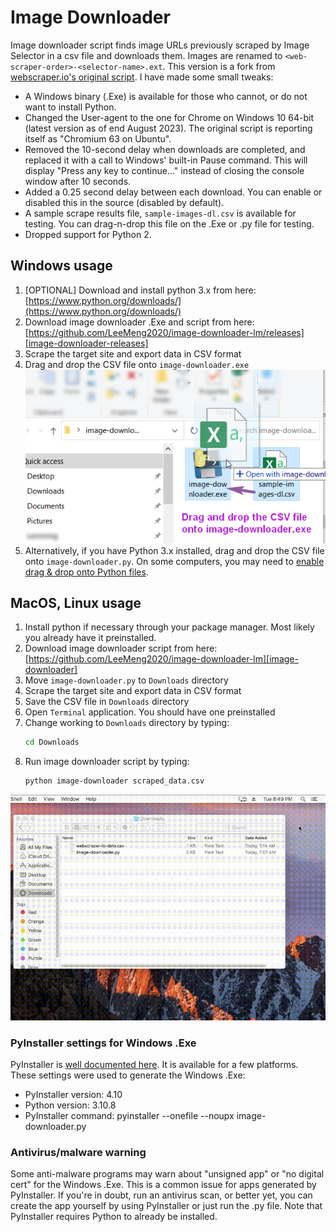 # Image Downloader

Image downloader script finds image URLs previously scraped by Image Selector in a csv file and downloads them. Images are renamed to `<web-scraper-order>-<selector-name>.ext`. This version is a fork from [webscraper.io's original script](https://github.com/webscraperio/image-downloader). I have made some small tweaks:

- A Windows binary (.Exe) is available for those who cannot, or do not want to install Python.
- Changed the User-agent to the one for Chrome on Windows 10 64-bit (latest version as of end August 2023). The original script is reporting itself as "Chromium 63 on Ubuntu".
- Removed the 10-second delay when downloads are completed, and replaced it with a call to Windows' built-in Pause command. This will display "Press any key to continue..." instead of closing the console window after 10 seconds.
- Added a 0.25 second delay between each download. You can enable or disabled this in the source (disabled by default).
- A sample scrape results file, `sample-images-dl.csv` is available for testing. You can drag-n-drop this file on the .Exe or .py file for testing.
- Dropped support for Python 2. 

## Windows usage

1. \[OPTIONAL\] Download and install python 3.x from here:
[https://www.python.org/downloads/](https://www.python.org/downloads/)
2. Download image downloader .Exe and script from here:
[https://github.com/LeeMeng2020/image-downloader-lm/releases][image-downloader-releases]
3. Scrape the target site and export data in CSV format
4. Drag and drop the CSV file onto `image-downloader.exe`  
![Fig. 1: Windows image download][windows-exe-drag-n-drop]
5. Alternatively, if you have Python 3.x installed, drag and drop the CSV file onto `image-downloader.py`. On some computers, you may need to [enable drag & drop onto Python files](https://youtu.be/JrksuHFYrRE).

## MacOS, Linux usage

1. Install python if necessary through your package manager. Most likely you already have it preinstalled.
2. Download image downloader script from here:
[https://github.com/LeeMeng2020/image-downloader-lm][image-downloader]
3. Move `image-downloader.py` to `Downloads` directory
4. Scrape the target site and export data in CSV format
5. Save the CSV file in `Downloads` directory
6. Open `Terminal` application. You should have one preinstalled
7. Change working to `Downloads` directory by typing:
    ```bash
    cd Downloads
    ```
8. Run image downloader script by typing:
    ````bash
    python image-downloader scraped_data.csv
    ````
![Fig. 2: macOS image download][osx-image-download-script]

### PyInstaller settings for Windows .Exe

PyInstaller is [well documented here](https://pyinstaller.org/en/stable/). It is available for a few platforms. These settings were used to generate the Windows .Exe:
- PyInstaller version: 4.10
- Python version: 3.10.8
- PyInstaller command: pyinstaller --onefile --noupx image-downloader.py

### Antivirus/malware warning

Some anti-malware programs may warn about "unsigned app" or "no digital cert" for the Windows .Exe. This is a common issue for apps generated by PyInstaller. If you're in doubt, run an antivirus scan, or better yet, you can create the app yourself by using PyInstaller or just run the .py file. Note that PyInstaller requires Python to already be installed.


 [windows-exe-drag-n-drop]: docs/images/win-drag-n-drop.png
 [windows-image-download-script]: docs/images/win-image-downloader.gif?raw=true
 [osx-image-download-script]: docs/images/osx-image-downloader.gif?raw=true
 [image-downloader-releases]: https://github.com/LeeMeng2020/image-downloader-lm/releases
 [image-downloader]: https://github.com/LeeMeng2020/image-downloader-lm
